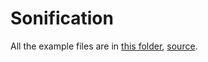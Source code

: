 # Sonification


All the example files are in [this folder]('/Data'), [source](https://www.nasa.gov/content/explore-from-space-to-sound).